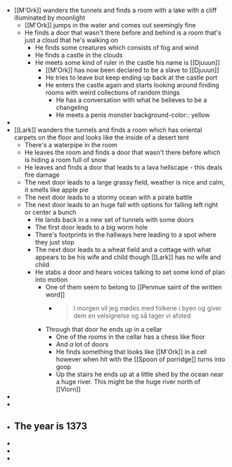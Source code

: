 - [[M'Ork]] wanders the tunnels and finds a room with a lake with a cliff illuminated by moonlight
	- [[M'Ork]] jumps in the water and comes out seemingly fine
	- He finds a door that wasn't there before and behind is a room that's just a cloud that he's walking on
		- He finds some creatures which consists of fog and wind
		- He finds a castle in the clouds
		- He meets some kind of ruler in the castle his name is [[Djuuun]]
			- [[M'Ork]] has now been declared to be a slave to [[Djuuun]]
			- He tries to leave but keep ending up back at the castle port
			- He enters the castle again and starts looking around finding rooms with weird collections of random things
				- He has a conversation with what he believes to be a changeling
				- He meets a penis monster
				  background-color:: yellow
-
- [[Lark]] wanders the tunnels and finds a room which has oriental carpets on the floor and looks like the inside of a desert tent
	- There's a waterpipe in the room
	- He leaves the room and finds a door that wasn't there before which is hiding a room full of snow
	- He leaves and finds a door that leads to a lava hellscape - this deals fire damage
	- The next door leads to a large grassy field, weather is nice and calm, it smells like apple pie
	- The next door leads to a stormy ocean with a pirate battle
	- The next door leads to an huge fall with options for falling left right or center a bunch
		- He lands back in a new set of tunnels with some doors
		- The first door leads to a big worm hole
		- There's footprints in the hallways here leading to a spot where they just stop
		- The next door leads to a wheat field and a cottage with what appears to be his wife and child though [[Lark]] has no wife and child
		- He stabs a door and hears voices talking to set some kind of plan into motion
			- One of them seem to belong to [[Penmue saint of the written word]]
				- > I morgen vil jeg mødes med folkene i byen og giver dem en velsignelse og så tager vi afsted
			- Through that door he ends up in a cellar
				- One of the rooms in the cellar has a chess like floor
				- And _a_ lot of doors
				- He finds something that looks like [[M'Ork]] in a cell however when hit with the [[Spoon of porridge]] turns into goop
				- Up the stairs he ends up at a little shed by the ocean near a huge river. This might be the huge river north of [[Vlorn]]
-
-
- The year is 1373
	-
-
-
-